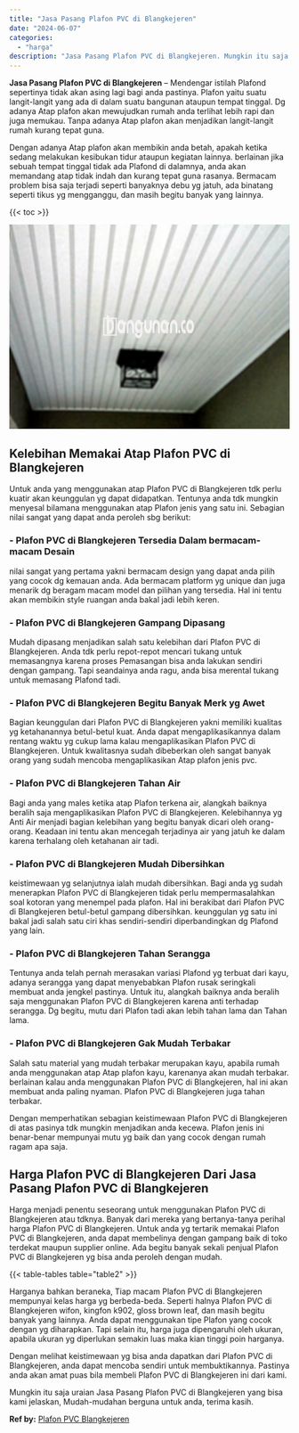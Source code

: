 ```yaml
---
title: "Jasa Pasang Plafon PVC di Blangkejeren"
date: "2024-06-07"
categories: 
  - "harga"
description: "Jasa Pasang Plafon PVC di Blangkejeren. Mungkin itu saja uraian Jasa Pasang Plafon PVC di Blangkejeren yang bisa kami jelaskan, Mudah-mudahan berguna untuk a..."
---
```


**Jasa Pasang Plafon PVC di Blangkejeren** – Mendengar istilah Plafond sepertinya tidak akan asing lagi bagi anda pastinya. Plafon yaitu suatu langit-langit yang ada di dalam suatu bangunan ataupun tempat tinggal. Dg adanya Atap plafon akan mewujudkan rumah anda terlihat lebih rapi dan juga memukau. Tanpa adanya Atap plafon akan menjadikan langit-langit rumah kurang tepat guna.

Dengan adanya Atap plafon akan membikin anda betah, apakah ketika sedang melakukan kesibukan tidur ataupun kegiatan lainnya. berlainan jika sebuah tempat tinggal tidak ada Plafond di dalamnya, anda akan memandang atap tidak indah dan kurang tepat guna rasanya. Bermacam problem bisa saja terjadi seperti banyaknya debu yg jatuh, ada binatang seperti tikus yg mengganggu, dan masih begitu banyak yang lainnya.

{{< toc >}}

![Jasa Pasang Plafon PVC di Blangkejeren](/images/flafond-pvc-murah31.png)

## Kelebihan Memakai Atap Plafon PVC di Blangkejeren

Untuk anda yang menggunakan atap Plafon PVC di Blangkejeren tdk perlu kuatir akan keunggulan yg dapat didapatkan. Tentunya anda tdk mungkin menyesal bilamana menggunakan atap Plafon jenis yang satu ini. Sebagian nilai sangat yang dapat anda peroleh sbg berikut:

### \- Plafon PVC di Blangkejeren Tersedia Dalam bermacam-macam Desain

nilai sangat yang pertama yakni bermacam design yang dapat anda pilih yang cocok dg kemauan anda. Ada bermacam platform yg unique dan juga menarik dg beragam macam model dan pilihan yang tersedia. Hal ini tentu akan membikin style ruangan anda bakal jadi lebih keren.

### \- Plafon PVC di Blangkejeren Gampang Dipasang

Mudah dipasang menjadikan salah satu kelebihan dari Plafon PVC di Blangkejeren. Anda tdk perlu repot-repot mencari tukang untuk memasangnya karena proses Pemasangan bisa anda lakukan sendiri dengan gampang. Tapi seandainya anda ragu, anda bisa merental tukang untuk memasang Plafond tadi.

### \- Plafon PVC di Blangkejeren Begitu Banyak Merk yg Awet

Bagian keunggulan dari Plafon PVC di Blangkejeren yakni memiliki kualitas yg ketahanannya betul-betul kuat. Anda dapat mengaplikasikannya dalam rentang waktu yg cukup lama kalau mengaplikasikan Plafon PVC di Blangkejeren. Untuk kwalitasnya sudah dibeberkan oleh sangat banyak orang yang sudah mencoba mengaplikasikan Atap plafon jenis pvc.

### \- Plafon PVC di Blangkejeren Tahan Air

Bagi anda yang males ketika atap Plafon terkena air, alangkah baiknya beralih saja mengaplikasikan Plafon PVC di Blangkejeren. Kelebihannya yg Anti Air menjadi bagian kelebihan yang begitu banyak dicari oleh orang-orang. Keadaan ini tentu akan mencegah terjadinya air yang jatuh ke dalam karena terhalang oleh ketahanan air tadi.

### \- Plafon PVC di Blangkejeren Mudah Dibersihkan

keistimewaan yg selanjutnya ialah mudah dibersihkan. Bagi anda yg sudah menerapkan Plafon PVC di Blangkejeren tidak perlu mempermasalahkan soal kotoran yang menempel pada plafon. Hal ini berakibat dari Plafon PVC di Blangkejeren betul-betul gampang dibersihkan. keunggulan yg satu ini bakal jadi salah satu ciri khas sendiri-sendiri diperbandingkan dg Plafond yang lain.

### \- Plafon PVC di Blangkejeren Tahan Serangga

Tentunya anda telah pernah merasakan variasi Plafond yg terbuat dari kayu, adanya serangga yang dapat menyebabkan Plafon rusak seringkali membuat anda jengkel pastinya. Untuk itu, alangkah baiknya anda beralih saja menggunakan Plafon PVC di Blangkejeren karena anti terhadap serangga. Dg begitu, mutu dari Plafon tadi akan lebih tahan lama dan Tahan lama.

### \- Plafon PVC di Blangkejeren Gak Mudah Terbakar

Salah satu material yang mudah terbakar merupakan kayu, apabila rumah anda menggunakan atap Atap plafon kayu, karenanya akan mudah terbakar. berlainan kalau anda menggunakan Plafon PVC di Blangkejeren, hal ini akan membuat anda paling nyaman. Plafon PVC di Blangkejeren juga tahan terbakar.

Dengan memperhatikan sebagian keistimewaan Plafon PVC di Blangkejeren di atas pasinya tdk mungkin menjadikan anda kecewa. Plafon jenis ini benar-benar mempunyai mutu yg baik dan yang cocok dengan rumah ragam apa saja.

## Harga Plafon PVC di Blangkejeren Dari Jasa Pasang Plafon PVC di Blangkejeren

Harga menjadi penentu seseorang untuk menggunakan Plafon PVC di Blangkejeren atau tdknya. Banyak dari mereka yang bertanya-tanya perihal harga Plafon PVC di Blangkejeren. Untuk anda yg tertarik memakai Plafon PVC di Blangkejeren, anda dapat membelinya dengan gampang baik di toko terdekat maupun supplier online. Ada begitu banyak sekali penjual Plafon PVC di Blangkejeren yg bisa anda peroleh dengan mudah.

{{< table-tables table="table2" >}}

Harganya bahkan beraneka, Tiap macam Plafon PVC di Blangkejeren mempunyai kelas harga yg berbeda-beda. Seperti halnya Plafon PVC di Blangkejeren wifon, kingfon k902, gloss brown leaf, dan masih begitu banyak yang lainnya. Anda dapat menggunakan tipe Plafon yang cocok dengan yg diharapkan. Tapi selain itu, harga juga dipengaruhi oleh ukuran, apabila ukuran yg diperlukan semakin luas maka kian tinggi poin harganya.

Dengan melihat keistimewaan yg bisa anda dapatkan dari Plafon PVC di Blangkejeren, anda dapat mencoba sendiri untuk membuktikannya. Pastinya anda akan amat puas bila membeli Plafon PVC di Blangkejeren ini dari kami.

Mungkin itu saja uraian Jasa Pasang Plafon PVC di Blangkejeren yang bisa kami jelaskan, Mudah-mudahan berguna untuk anda, terima kasih.

**Ref by:** [Plafon PVC Blangkejeren](https://id.wikipedia.org/wiki/Plafon)
